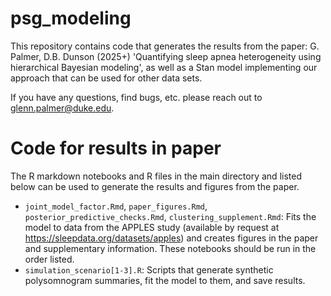 # psg_modeling

This repository contains code that generates the results from the paper: G. Palmer, D.B. Dunson (2025+) 'Quantifying sleep apnea heterogeneity using hierarchical Bayesian modeling', as well as a Stan model implementing our approach that can be used for other data sets.

If you have any questions, find bugs, etc. please reach out to glenn.palmer@duke.edu.

# Code for results in paper

The R markdown notebooks and R files in the main directory and listed below can be used to generate the results and figures from the paper.

* `joint_model_factor.Rmd`, `paper_figures.Rmd`, `posterior_predictive_checks.Rmd`, `clustering_supplement.Rmd`: Fits the model to data from the APPLES study (available by request at https://sleepdata.org/datasets/apples) and creates figures in the paper and supplementary information. These notebooks should be run in the order listed.
* `simulation_scenario[1-3].R`: Scripts that generate synthetic polysomnogram summaries, fit the model to them, and save results.

